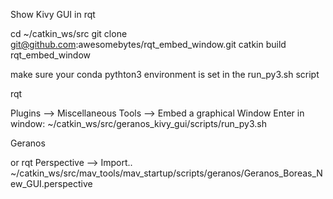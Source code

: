 Show Kivy GUI in rqt

cd ~/catkin_ws/src
git clone git@github.com:awesomebytes/rqt_embed_window.git
catkin build rqt_embed_window

make sure your conda pythton3 environment is set in the run_py3.sh script

rqt

Plugins --> Miscellaneous Tools --> Embed a graphical Window
Enter in window:
~/catkin_ws/src/geranos_kivy_gui/scripts/run_py3.sh

Geranos


or rqt
Perspective --> Import..
~/catkin_ws/src/mav_tools/mav_startup/scripts/geranos/Geranos_Boreas_New_GUI.perspective